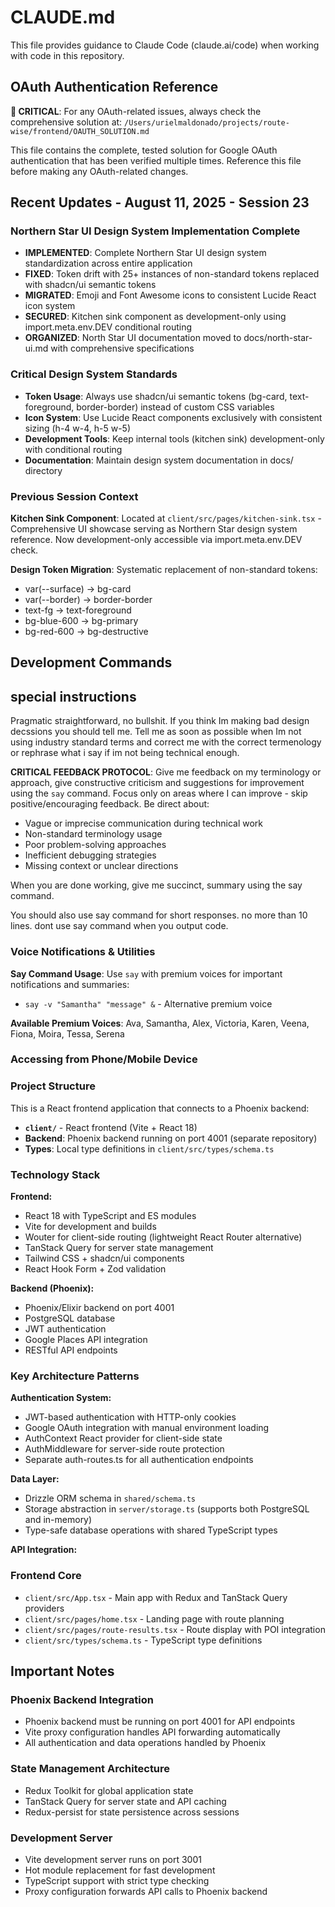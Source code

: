 # CLAUDE.md

This file provides guidance to Claude Code (claude.ai/code) when working with code in this repository.

## OAuth Authentication Reference


**🚨 CRITICAL**: For any OAuth-related issues, always check the comprehensive solution at:
`/Users/urielmaldonado/projects/route-wise/frontend/OAUTH_SOLUTION.md`

This file contains the complete, tested solution for Google OAuth authentication that has been verified multiple times. Reference this file before making any OAuth-related changes.

## Recent Updates - August 11, 2025 - Session 23

### Northern Star UI Design System Implementation Complete

- **IMPLEMENTED**: Complete Northern Star UI design system standardization across entire application
- **FIXED**: Token drift with 25+ instances of non-standard tokens replaced with shadcn/ui semantic tokens
- **MIGRATED**: Emoji and Font Awesome icons to consistent Lucide React icon system
- **SECURED**: Kitchen sink component as development-only using import.meta.env.DEV conditional routing
- **ORGANIZED**: North Star UI documentation moved to docs/north-star-ui.md with comprehensive specifications

### Critical Design System Standards

- **Token Usage**: Always use shadcn/ui semantic tokens (bg-card, text-foreground, border-border) instead of custom CSS variables
- **Icon System**: Use Lucide React components exclusively with consistent sizing (h-4 w-4, h-5 w-5)
- **Development Tools**: Keep internal tools (kitchen sink) development-only with conditional routing
- **Documentation**: Maintain design system documentation in docs/ directory

### Previous Session Context

**Kitchen Sink Component**: Located at `client/src/pages/kitchen-sink.tsx` - Comprehensive UI showcase serving as Northern Star design system reference. Now development-only accessible via import.meta.env.DEV check.

**Design Token Migration**: Systematic replacement of non-standard tokens:
- var(--surface) → bg-card
- var(--border) → border-border  
- text-fg → text-foreground
- bg-blue-600 → bg-primary
- bg-red-600 → bg-destructive

## Development Commands

## special instructions

Pragmatic straightforward, no bullshit.
If you think Im making bad design decssions you should tell me.
Tell me as soon as possible when Im not using industry standard terms and correct me with the
correct termenology or rephrase what i say if im not being technical enough.

**CRITICAL FEEDBACK PROTOCOL**: Give me feedback on my terminology or approach, give constructive criticism and suggestions for improvement using the `say` command. Focus only on areas where I can improve - skip positive/encouraging feedback. Be direct about:
- Vague or imprecise communication during technical work
- Non-standard terminology usage
- Poor problem-solving approaches
- Inefficient debugging strategies
- Missing context or unclear directions

When you are done working, give me succinct, summary using the say command.

You should also use say command for short responses. no more than 10 lines. dont use say command
when you output code.

### Voice Notifications & Utilities

**Say Command Usage**: Use `say` with premium voices for important notifications and summaries:

- `say -v "Samantha" "message" &` - Alternative premium voice

**Available Premium Voices**: Ava, Samantha, Alex, Victoria, Karen, Veena, Fiona, Moira, Tessa, Serena


### Accessing from Phone/Mobile Device

### Project Structure

This is a React frontend application that connects to a Phoenix backend:

- **`client/`** - React frontend (Vite + React 18)
- **Backend**: Phoenix backend running on port 4001 (separate repository)
- **Types**: Local type definitions in `client/src/types/schema.ts`

### Technology Stack

**Frontend:**

- React 18 with TypeScript and ES modules
- Vite for development and builds
- Wouter for client-side routing (lightweight React Router alternative)
- TanStack Query for server state management
- Tailwind CSS + shadcn/ui components
- React Hook Form + Zod validation

**Backend (Phoenix):**

- Phoenix/Elixir backend on port 4001
- PostgreSQL database
- JWT authentication
- Google Places API integration
- RESTful API endpoints

### Key Architecture Patterns

**Authentication System:**

- JWT-based authentication with HTTP-only cookies
- Google OAuth integration with manual environment loading
- AuthContext React provider for client-side state
- AuthMiddleware for server-side route protection
- Separate auth-routes.ts for all authentication endpoints

**Data Layer:**

- Drizzle ORM schema in `shared/schema.ts`
- Storage abstraction in `server/storage.ts` (supports both PostgreSQL and in-memory)
- Type-safe database operations with shared TypeScript types

**API Integration:**

### Frontend Core

- `client/src/App.tsx` - Main app with Redux and TanStack Query providers
- `client/src/pages/home.tsx` - Landing page with route planning
- `client/src/pages/route-results.tsx` - Route display with POI integration
- `client/src/types/schema.ts` - TypeScript type definitions

## Important Notes

### Phoenix Backend Integration

- Phoenix backend must be running on port 4001 for API endpoints
- Vite proxy configuration handles API forwarding automatically
- All authentication and data operations handled by Phoenix

### State Management Architecture

- Redux Toolkit for global application state
- TanStack Query for server state and API caching
- Redux-persist for state persistence across sessions

### Development Server

- Vite development server runs on port 3001
- Hot module replacement for fast development
- TypeScript support with strict type checking
- Proxy configuration forwards API calls to Phoenix backend

